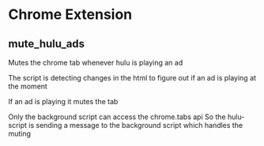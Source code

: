 # Chrome Extension
## mute_hulu_ads
Mutes the chrome tab whenever hulu is playing an ad

The script is detecting changes in the html to figure out if an ad is playing at the moment

If an ad is playing it mutes the tab

Only the background script can access the chrome.tabs api
So the hulu-script is sending a message to the background script which handles the muting
